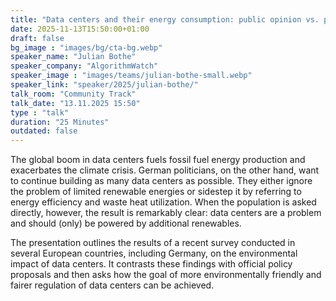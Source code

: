 ```yaml
---
title: "Data centers and their energy consumption: public opinion vs. politics 🇬🇧"
date: 2025-11-13T15:50:00+01:00
draft: false
bg_image : "images/bg/cta-bg.webp"
speaker_name: "Julian Bothe"
speaker_company: "AlgorithmWatch"
speaker_image : "images/teams/julian-bothe-small.webp"
speaker_link: "speaker/2025/julian-bothe/"
talk_room: "Community Track"
talk_date: "13.11.2025 15:50"
type : "talk"
duration: "25 Minutes"
outdated: false
---
```


The global boom in data centers fuels fossil fuel energy production and exacerbates the climate crisis. German politicians, on the other hand, want to continue building as many data centers as possible. They either ignore the problem of limited renewable energies or sidestep it by referring to energy efficiency and waste heat utilization. When the population is asked directly, however, the result is remarkably clear: data centers are a problem and should (only) be powered by additional renewables.

The presentation outlines the results of a recent survey conducted in several European countries, including Germany, on the environmental impact of data centers. It contrasts these findings with official policy proposals and then asks how the goal of more environmentally friendly and fairer regulation of data centers can be achieved.
